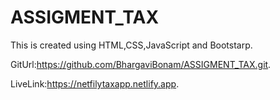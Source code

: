 # ASSIGMENT_TAX
This is created using HTML,CSS,JavaScript and Bootstarp.

GitUrl:https://github.com/BhargaviBonam/ASSIGMENT_TAX.git.

LiveLink:https://netfilytaxapp.netlify.app.
